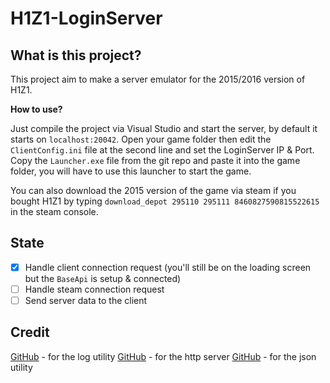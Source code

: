 # H1Z1-LoginServer

## What is this project?

This project aim to make a server emulator for the 2015/2016 version of H1Z1.

**How to use?**

Just compile the project via Visual Studio and start the server, by default it starts on `localhost:20042`.
Open your game folder then edit the `ClientConfig.ini` file at the second line and set the LoginServer IP & Port.
Copy the `Launcher.exe` file from the git repo and paste it into the game folder, you will have to use this launcher to start the game.

You can also download the 2015 version of the game via steam if you bought H1Z1 by typing `download_depot 295110 295111 8460827590815522615` in the steam console.

## State

- [x] Handle client connection request (you'll still be on the loading screen but the `BaseApi` is setup & connected)
- [ ] Handle steam connection request 
- [ ] Send server data to the client

## Credit

[GitHub](https://github.com/emilk/loguru) - for the log utility
[GitHub](https://github.com/ChriisH/cpp-httplib) - for the http server
[GitHub](https://github.com/ChriisH/SimpleJSON) - for the json utility
